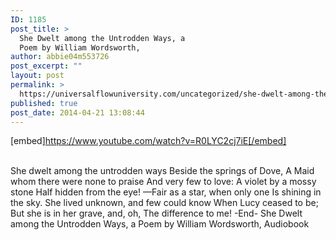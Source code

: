```yaml
---
ID: 1185
post_title: >
  She Dwelt among the Untrodden Ways, a
  Poem by William Wordsworth,
author: abbie04m553726
post_excerpt: ""
layout: post
permalink: >
  https://universalflowuniversity.com/uncategorized/she-dwelt-among-the-untrodden-ways-a-poem-by-william-wordsworth/
published: true
post_date: 2014-04-21 13:08:44
---
```

[embed]https://www.youtube.com/watch?v=R0LYC2cj7iE[/embed]</br></br>
<p>She dwelt among the untrodden ways
         Beside the springs of Dove,
A Maid whom there were none to praise
         And very few to love:
A violet by a mossy stone
         Half hidden from the eye!
—Fair as a star, when only one
         Is shining in the sky.
She lived unknown, and few could know
         When Lucy ceased to be;
But she is in her grave, and, oh,
         The difference to me!
-End-
She Dwelt among the Untrodden Ways, a Poem by William Wordsworth, Audiobook</p>